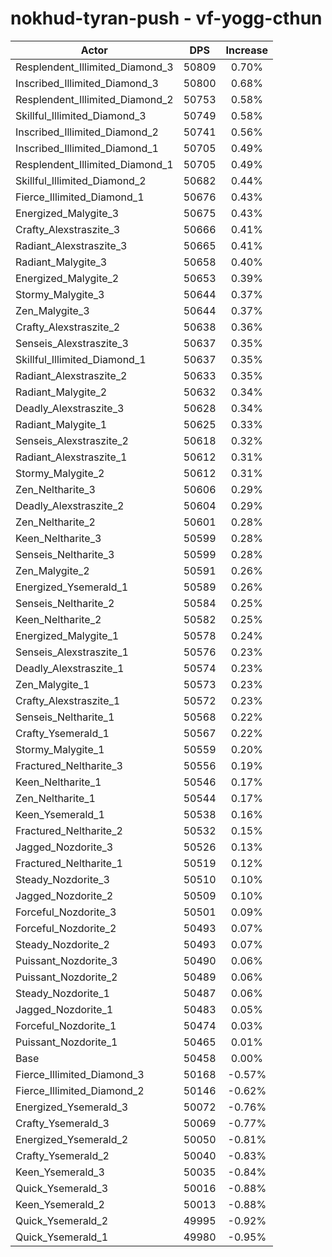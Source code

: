 # nokhud-tyran-push - vf-yogg-cthun
| Actor | DPS | Increase |
|---|:---:|:---:|
|Resplendent_Illimited_Diamond_3|50809|0.70%|
|Inscribed_Illimited_Diamond_3|50800|0.68%|
|Resplendent_Illimited_Diamond_2|50753|0.58%|
|Skillful_Illimited_Diamond_3|50749|0.58%|
|Inscribed_Illimited_Diamond_2|50741|0.56%|
|Inscribed_Illimited_Diamond_1|50705|0.49%|
|Resplendent_Illimited_Diamond_1|50705|0.49%|
|Skillful_Illimited_Diamond_2|50682|0.44%|
|Fierce_Illimited_Diamond_1|50676|0.43%|
|Energized_Malygite_3|50675|0.43%|
|Crafty_Alexstraszite_3|50666|0.41%|
|Radiant_Alexstraszite_3|50665|0.41%|
|Radiant_Malygite_3|50658|0.40%|
|Energized_Malygite_2|50653|0.39%|
|Stormy_Malygite_3|50644|0.37%|
|Zen_Malygite_3|50644|0.37%|
|Crafty_Alexstraszite_2|50638|0.36%|
|Senseis_Alexstraszite_3|50637|0.35%|
|Skillful_Illimited_Diamond_1|50637|0.35%|
|Radiant_Alexstraszite_2|50633|0.35%|
|Radiant_Malygite_2|50632|0.34%|
|Deadly_Alexstraszite_3|50628|0.34%|
|Radiant_Malygite_1|50625|0.33%|
|Senseis_Alexstraszite_2|50618|0.32%|
|Radiant_Alexstraszite_1|50612|0.31%|
|Stormy_Malygite_2|50612|0.31%|
|Zen_Neltharite_3|50606|0.29%|
|Deadly_Alexstraszite_2|50604|0.29%|
|Zen_Neltharite_2|50601|0.28%|
|Keen_Neltharite_3|50599|0.28%|
|Senseis_Neltharite_3|50599|0.28%|
|Zen_Malygite_2|50591|0.26%|
|Energized_Ysemerald_1|50589|0.26%|
|Senseis_Neltharite_2|50584|0.25%|
|Keen_Neltharite_2|50582|0.25%|
|Energized_Malygite_1|50578|0.24%|
|Senseis_Alexstraszite_1|50576|0.23%|
|Deadly_Alexstraszite_1|50574|0.23%|
|Zen_Malygite_1|50573|0.23%|
|Crafty_Alexstraszite_1|50572|0.23%|
|Senseis_Neltharite_1|50568|0.22%|
|Crafty_Ysemerald_1|50567|0.22%|
|Stormy_Malygite_1|50559|0.20%|
|Fractured_Neltharite_3|50556|0.19%|
|Keen_Neltharite_1|50546|0.17%|
|Zen_Neltharite_1|50544|0.17%|
|Keen_Ysemerald_1|50538|0.16%|
|Fractured_Neltharite_2|50532|0.15%|
|Jagged_Nozdorite_3|50526|0.13%|
|Fractured_Neltharite_1|50519|0.12%|
|Steady_Nozdorite_3|50510|0.10%|
|Jagged_Nozdorite_2|50509|0.10%|
|Forceful_Nozdorite_3|50501|0.09%|
|Forceful_Nozdorite_2|50493|0.07%|
|Steady_Nozdorite_2|50493|0.07%|
|Puissant_Nozdorite_3|50490|0.06%|
|Puissant_Nozdorite_2|50489|0.06%|
|Steady_Nozdorite_1|50487|0.06%|
|Jagged_Nozdorite_1|50483|0.05%|
|Forceful_Nozdorite_1|50474|0.03%|
|Puissant_Nozdorite_1|50465|0.01%|
|Base|50458|0.00%|
|Fierce_Illimited_Diamond_3|50168|-0.57%|
|Fierce_Illimited_Diamond_2|50146|-0.62%|
|Energized_Ysemerald_3|50072|-0.76%|
|Crafty_Ysemerald_3|50069|-0.77%|
|Energized_Ysemerald_2|50050|-0.81%|
|Crafty_Ysemerald_2|50040|-0.83%|
|Keen_Ysemerald_3|50035|-0.84%|
|Quick_Ysemerald_3|50016|-0.88%|
|Keen_Ysemerald_2|50013|-0.88%|
|Quick_Ysemerald_2|49995|-0.92%|
|Quick_Ysemerald_1|49980|-0.95%|
